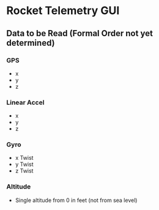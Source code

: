 # Rocket Telemetry GUI
## Data to be Read (Formal Order not yet determined)
### GPS
 - x
 - y
 - z
### Linear Accel
  - x
  - y
  - z
### Gyro
  - x Twist
  - y Twist
  - z Twist
### Altitude
 - Single altitude from 0 in feet (not from sea level)
